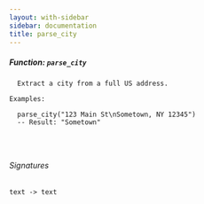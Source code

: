 ```yaml
---
layout: with-sidebar
sidebar: documentation
title: parse_city
---
```


##### Function: `parse_city`
```
  Extract a city from a full US address.

Examples:

  parse_city("123 Main St\nSometown, NY 12345")
  -- Result: "Sometown"




```

###### Signatures
    text -> text

